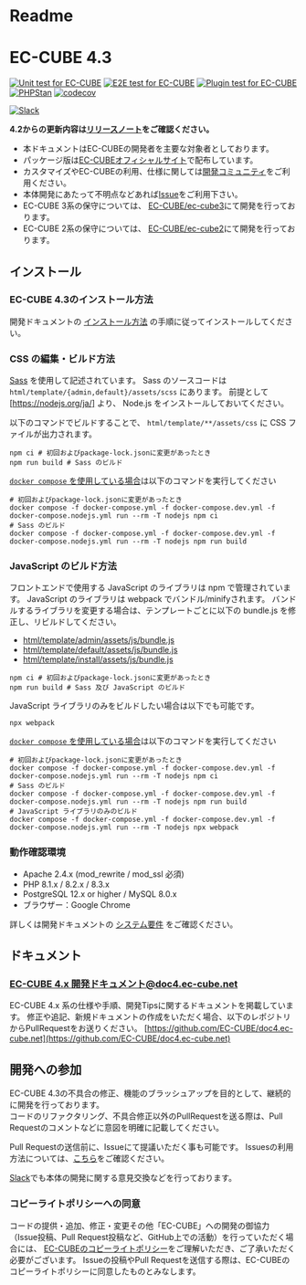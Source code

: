 # Readme

# 


# EC-CUBE 4.3

[![Unit test for EC-CUBE](https://github.com/EC-CUBE/ec-cube/actions/workflows/unit-test.yml/badge.svg?branch=4.3)](https://github.com/EC-CUBE/ec-cube/actions/workflows/unit-test.yml)
[![E2E test for EC-CUBE](https://github.com/EC-CUBE/ec-cube/actions/workflows/e2e-test.yml/badge.svg?branch=4.3)](https://github.com/EC-CUBE/ec-cube/actions/workflows/e2e-test.yml)
[![Plugin test for EC-CUBE](https://github.com/EC-CUBE/ec-cube/actions/workflows/plugin-test.yml/badge.svg?branch=4.3)](https://github.com/EC-CUBE/ec-cube/actions/workflows/plugin-test.yml)
[![PHPStan](https://github.com/EC-CUBE/ec-cube/actions/workflows/phpstan.yml/badge.svg?branch=4.3)](https://github.com/EC-CUBE/ec-cube/actions/workflows/phpstan.yml)
[![codecov](https://codecov.io/gh/EC-CUBE/ec-cube/branch/4.3/graph/badge.svg?token=BhnPjjvfwd)](https://codecov.io/gh/EC-CUBE/ec-cube)

[![Slack](https://img.shields.io/badge/slack-join%5fchat-brightgreen.svg?style=flat)](https://join.slack.com/t/ec-cube/shared_invite/enQtNDA1MDYzNDQxMTIzLTY5MTRhOGQ2MmZhMjQxYTAwMmVlMDc5MDU2NjJlZmFiM2E3M2Q0M2Y3OTRlMGY4NTQzN2JiZDBkNmQwNTUzYzc)

**4.2からの更新内容は[リリースノート](https://github.com/EC-CUBE/ec-cube/releases/tag/4.3.0)をご確認ください。**

+ 本ドキュメントはEC-CUBEの開発者を主要な対象者としております。
+ パッケージ版は[EC-CUBEオフィシャルサイト](https://www.ec-cube.net)で配布しています。
+ カスタマイズやEC-CUBEの利用、仕様に関しては[開発コミュニティ](https://xoops.ec-cube.net)をご利用ください。
+ 本体開発にあたって不明点などあれば[Issue](https://github.com/EC-CUBE/ec-cube/wiki/Issues%E3%81%AE%E5%88%A9%E7%94%A8%E6%96%B9%E6%B3%95)をご利用下さい。
+ EC-CUBE 3系の保守については、 [EC-CUBE/ec-cube3](https://github.com/EC-CUBE/ec-cube3/)にて開発を行っております。
+ EC-CUBE 2系の保守については、 [EC-CUBE/ec-cube2](https://github.com/EC-CUBE/ec-cube2/)にて開発を行っております。

## インストール

### EC-CUBE 4.3のインストール方法

開発ドキュメントの [インストール方法](https://doc4.ec-cube.net/quickstart/install) の手順に従ってインストールしてください。

### CSS の編集・ビルド方法

[Sass](https://sass-lang.com) を使用して記述されています。
Sass のソースコードは `html/template/{admin,default}/assets/scss` にあります。
前提として [https://nodejs.org/ja/] より、 Node.js をインストールしておいてください。

以下のコマンドでビルドすることで、 `html/template/**/assets/css` に CSS ファイルが出力されます。

```shell
npm ci # 初回およびpackage-lock.jsonに変更があったとき
npm run build # Sass のビルド
```

[`docker compose` を使用している場合](https://doc4.ec-cube.net/quickstart/docker_compose_install)は以下のコマンドを実行してください

``` shell
# 初回およびpackage-lock.jsonに変更があったとき
docker compose -f docker-compose.yml -f docker-compose.dev.yml -f docker-compose.nodejs.yml run --rm -T nodejs npm ci
# Sass のビルド
docker compose -f docker-compose.yml -f docker-compose.dev.yml -f docker-compose.nodejs.yml run --rm -T nodejs npm run build
```

### JavaScript のビルド方法

フロントエンドで使用する JavaScript のライブラリは npm で管理されています。
JavaScript のライブラリは webpack でバンドル/minifyされます。
バンドルするライブラリを変更する場合は、テンプレートごとに以下の bundle.js を修正し、リビルドしてください。
- [html/template/admin/assets/js/bundle.js](html/template/admin/assets/js/bundle.js)
- [html/template/default/assets/js/bundle.js](html/template/default/assets/js/bundle.js)
- [html/template/install/assets/js/bundle.js](html/template/default/install/js/bundle.js)

```shell
npm ci # 初回およびpackage-lock.jsonに変更があったとき
npm run build # Sass 及び JavaScript のビルド
```

JavaScript ライブラリのみをビルドしたい場合は以下でも可能です。

```shell
npx webpack
```

[`docker compose` を使用している場合](https://doc4.ec-cube.net/quickstart/docker_compose_install)は以下のコマンドを実行してください

``` shell
# 初回およびpackage-lock.jsonに変更があったとき
docker compose -f docker-compose.yml -f docker-compose.dev.yml -f docker-compose.nodejs.yml run --rm -T nodejs npm ci
# Sass のビルド
docker compose -f docker-compose.yml -f docker-compose.dev.yml -f docker-compose.nodejs.yml run --rm -T nodejs npm run build
# JavaScript ライブラリのみのビルド
docker compose -f docker-compose.yml -f docker-compose.dev.yml -f docker-compose.nodejs.yml run --rm -T nodejs npx webpack
```


### 動作確認環境

* Apache 2.4.x (mod_rewrite / mod_ssl 必須)
* PHP 8.1.x / 8.2.x / 8.3.x
* PostgreSQL 12.x or higher / MySQL 8.0.x
* ブラウザー：Google Chrome

詳しくは開発ドキュメントの [システム要件](https://doc4.ec-cube.net/quickstart/requirement) をご確認ください。

## ドキュメント

### [EC-CUBE 4.x 開発ドキュメント@doc4.ec-cube.net](https://doc4.ec-cube.net/)


EC-CUBE 4.x 系の仕様や手順、開発Tipsに関するドキュメントを掲載しています。
修正や追記、新規ドキュメントの作成をいただく場合、以下のレポジトリからPullRequestをお送りください。
[https://github.com/EC-CUBE/doc4.ec-cube.net](https://github.com/EC-CUBE/doc4.ec-cube.net)

## 開発への参加

EC-CUBE 4.3の不具合の修正、機能のブラッシュアップを目的として、継続的に開発を行っております。  
コードのリファクタリング、不具合修正以外のPullRequestを送る際は、Pull Requestのコメントなどに意図を明確に記載してください。  

Pull Requestの送信前に、Issueにて提議いただく事も可能です。
Issuesの利用方法については、[こちら](https://github.com/EC-CUBE/ec-cube/wiki/Issues%E3%81%AE%E5%88%A9%E7%94%A8%E6%96%B9%E6%B3%95)をご確認ください。

[Slack](https://join.slack.com/t/ec-cube/shared_invite/enQtNDA1MDYzNDQxMTIzLTY5MTRhOGQ2MmZhMjQxYTAwMmVlMDc5MDU2NjJlZmFiM2E3M2Q0M2Y3OTRlMGY4NTQzN2JiZDBkNmQwNTUzYzc)でも本体の開発に関する意見交換などを行っております。



### コピーライトポリシーへの同意

コードの提供・追加、修正・変更その他「EC-CUBE」への開発の御協力（Issue投稿、Pull Request投稿など、GitHub上での活動）を行っていただく場合には、
[EC-CUBEのコピーライトポリシー](https://github.com/EC-CUBE/ec-cube/wiki/EC-CUBE%E3%81%AE%E3%82%B3%E3%83%94%E3%83%BC%E3%83%A9%E3%82%A4%E3%83%88%E3%83%9D%E3%83%AA%E3%82%B7%E3%83%BC)をご理解いただき、ご了承いただく必要がございます。
Issueの投稿やPull Requestを送信する際は、EC-CUBEのコピーライトポリシーに同意したものとみなします。
